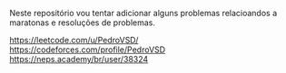 Neste repositório vou tentar adicionar alguns problemas relacioandos a maratonas e resoluções de problemas.

https://leetcode.com/u/PedroVSD/
https://codeforces.com/profile/PedroVSD
https://neps.academy/br/user/38324
